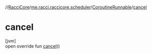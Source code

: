 //[RacciCore](../../../index.md)/[me.racci.raccicore.scheduler](../index.md)/[CoroutineRunnable](index.md)/[cancel](cancel.md)

# cancel

[jvm]\
open override fun [cancel](cancel.md)()
